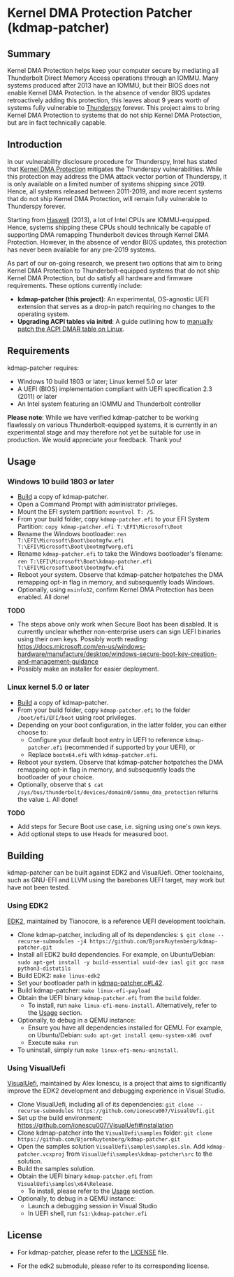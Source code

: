# Kernel DMA Protection Patcher (kdmap-patcher)

## Summary
Kernel DMA Protection helps keep your computer secure by mediating all Thunderbolt Direct Memory Access operations through an IOMMU. Many systems produced after 2013 have an IOMMU, but their BIOS does not enable Kernel DMA Protection. In the absence of vendor BIOS updates retroactively adding this protection, this leaves about 9 years worth of systems fully vulnerable to [Thunderspy](https://thunderspy.io) forever. This project aims to bring Kernel DMA Protection to systems that do not ship Kernel DMA Protection, but are in fact technically capable.

## Introduction
In our vulnerability disclosure procedure for Thunderspy, Intel has stated that [Kernel DMA Protection](https://thunderspy.io/#kernel-dma-protection) mitigates the Thunderspy vulnerabilities. While this protection may address the DMA attack vector portion of Thunderspy, it is only available on a limited number of systems shipping since 2019. Hence, all systems released between 2011-2019, and more recent systems that do not ship Kernel DMA Protection, will remain fully vulnerable to Thunderspy forever.

Starting from [Haswell](https://en.wikipedia.org/wiki/Haswell_(microarchitecture)) (2013), a lot of Intel CPUs are IOMMU-equipped. Hence, systems shipping these CPUs should technically be capable of supporting DMA remapping Thunderbolt devices through Kernel DMA Protection. However, in the absence of vendor BIOS updates, this protection has never been available for any pre-2019 systems.

As part of our on-going research, we present two options that aim to bring Kernel DMA Protection to Thunderbolt-equipped systems that do not ship Kernel DMA Protection, but do satisfy all hardware and firmware requirements. These options currently include:

- **kdmap-patcher (this project)**: An experimental, OS-agnostic UEFI extension that serves as a drop-in patch requiring no changes to the operating system.
- **Upgrading ACPI tables via initrd**: A guide outlining how to [manually patch the ACPI DMAR table on Linux](Thunderspy-ACPI-table-upgrade.md).


## Requirements
kdmap-patcher requires:

- Windows 10 build 1803 or later; Linux kernel 5.0 or later
- A UEFI (BIOS) implementation compliant with UEFI specification 2.3 (2011) or later
- An Intel system featuring an IOMMU and Thunderbolt controller

**Please note**: While we have verified kdmap-patcher to be working flawlessly on various Thunderbolt-equipped systems, it is currently in an experimental stage and may therefore not yet be suitable for use in production. We would appreciate your feedback. Thank you!

## Usage

### Windows 10 build 1803 or later

- [Build](#using-visualuefi) a copy of kdmap-patcher.
- Open a Command Prompt with administrator privileges.
- Mount the EFI system partition: `mountvol T: /S`.
- From your build folder, copy `kdmap-patcher.efi` to your EFI System Partition: `copy kdmap-patcher.efi T:\EFI\Microsoft\Boot`
- Rename the Windows bootloader: `ren T:\EFI\Microsoft\Boot\bootmgfw.efi T:\EFI\Microsoft\Boot\bootmgfworg.efi`
- Rename `kdmap-patcher.efi` to take the Windows bootloader's filename: `ren T:\EFI\Microsoft\Boot\kdmap-patcher.efi T:\EFI\Microsoft\Boot\bootmgfw.efi`
- Reboot your system. Observe that kdmap-patcher hotpatches the DMA remapping opt-in flag in memory, and subsequently loads Windows.
- Optionally, using `msinfo32`, confirm Kernel DMA Protection has been enabled. All done!

**TODO**

- The steps above only work when Secure Boot has been disabled. It is currently unclear whether non-enterprise users can sign UEFI binaries using their own keys. Possibly worth reading: https://docs.microsoft.com/en-us/windows-hardware/manufacture/desktop/windows-secure-boot-key-creation-and-management-guidance
- Possibly make an installer for easier deployment.

### Linux kernel 5.0 or later

- [Build](#using-edk2) a copy of kdmap-patcher.
- From your build folder, copy `kdmap-patcher.efi` to the folder `/boot/efi/EFI/boot` using root privileges.
- Depending on your boot configuration, in the latter folder, you can either choose to:
	- Configure your default boot entry in UEFI to reference `kdmap-patcher.efi` (recommended if supported by your UEFI), or
	- Replace `bootx64.efi` with `kdmap-patcher.efi`.
- Reboot your system. Observe that kdmap-patcher hotpatches the DMA remapping opt-in flag in memory, and subsequently loads the bootloader of your choice.
- Optionally, observe that `$ cat /sys/bus/thunderbolt/devices/domain0/iommu_dma_protection` returns the value `1`. All done!

**TODO**

- Add steps for Secure Boot use case, i.e. signing using one's own keys.
- Add optional steps to use Heads for measured boot.

## Building
kdmap-patcher can be built against EDK2 and VisualUefi. Other toolchains, such as GNU-EFI and LLVM using the barebones UEFI target, may work but have not been tested.

### Using EDK2
[EDK2](https://github.com/tianocore/edk2/), maintained by Tianocore, is a reference UEFI development toolchain.

- Clone kdmap-patcher, including all of its dependencies: `$ git clone --recurse-submodules -j4 https://github.com/BjornRuytenberg/kdmap-patcher.git`
- Install all EDK2 build dependencies. For example, on Ubuntu/Debian: `sudo apt-get install -y build-essential uuid-dev iasl git gcc nasm python3-distutils`
- Build EDK2: `make linux-edk2`
- Set your bootloader path in [kdmap-patcher.c#L42](https://github.com/BjornRuytenberg/kdmap-patcher/blob/master/src/kdmap-patcher.c#L42).
- Build kdmap-patcher: `make linux-efi-payload`
- Obtain the UEFI binary `kdmap-patcher.efi` from the `build` folder.
	- To install, run `make linux-efi-menu-install`. Alternatively, refer to the [Usage](#linux-kernel-50-or-later) section.
- Optionally, to debug in a QEMU instance:
	- Ensure you have all dependencies installed for QEMU. For example, on Ubuntu/Debian: `sudo apt-get install qemu-system-x86 ovmf`
	- Execute `make run`
- To uninstall, simply run `make linux-efi-menu-uninstall`.

### Using VisualUefi
[VisualUefi](https://github.com/ionescu007/VisualUefi), maintained by Alex Ionescu, is a project that aims to significantly improve the EDK2 development and debugging experience in Visual Studio.

- Clone VisualUefi, including all of its dependencies: `git clone --recurse-submodules https://github.com/ionescu007/VisualUefi.git`
- Set up the build environment: https://github.com/ionescu007/VisualUefi#installation
- Clone kdmap-patcher into the `VisualUefi\samples` folder: `git clone https://github.com/BjornRuytenberg/kdmap-patcher.git`
- Open the samples solution `VisualUefi\samples\samples.sln`. Add `kdmap-patcher.vcxproj` from `VisualUefi\samples\kdmap-patcher\src` to the solution.
- Build the samples solution.
- Obtain the UEFI binary `kdmap-patcher.efi` from `VisualUefi\samples\x64\Release`.
	- To install, please refer to the [Usage](#windows-10-build-1803-or-later) section.
- Optionally, to debug in a QEMU instance:
	- Launch a debugging session in Visual Studio
	- In UEFI shell, run `fs1:\kdmap-patcher.efi`

## License

- For kdmap-patcher, please refer to the [LICENSE](LICENSE) file.

- For the edk2 submodule, please refer to its corresponding license.
